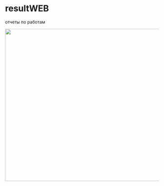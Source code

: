 # resultWEB
отчеты по работам

<img src="https://pp.userapi.com/c852128/v852128770/182c/qJMfg2RCuTg.jpg" width="1000" height="500"/>
